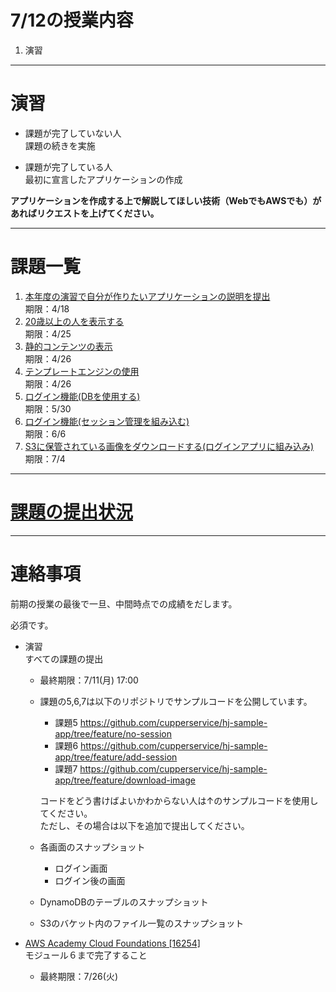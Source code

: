 # 7/12の授業内容
1. 演習

---
# 演習
* 課題が完了していない人  
課題の続きを実施

* 課題が完了している人  
最初に宣言したアプリケーションの作成

__アプリケーションを作成する上で解説してほしい技術（WebでもAWSでも）があればリクエストを上げてください。__

---
# 課題一覧
1. [本年度の演習で自分が作りたいアプリケーションの説明を提出](../0412/README.md)  
期限：4/18
2. [20歳以上の人を表示する](../0419/README.md)  
期限：4/25
3. [静的コンテンツの表示](../0426/README.md)  
期限：4/26
4. [テンプレートエンジンの使用](../0426/README.md)  
期限：4/26
5. [ログイン機能(DBを使用する)](../0517/README.md)  
期限：5/30
6. [ログイン機能(セッション管理を組み込む)](../0524/README.md)  
期限：6/6
7. [S3に保管されている画像をダウンロードする(ログインアプリに組み込み)](../0531/README.md)  
期限：7/4

---
# [課題の提出状況](https://docs.google.com/spreadsheets/d/1_FExPmonZpnGkK04HHlJYqWcvZhdeof4QQSTYkNbwAQ/edit?usp=sharing)

---
# 連絡事項
前期の授業の最後で一旦、中間時点での成績をだします。

必須です。

* 演習  
すべての課題の提出

  * 最終期限：7/11(月) 17:00

  * 課題の5,6,7は以下のリポジトリでサンプルコードを公開しています。  
    * 課題5
    https://github.com/cupperservice/hj-sample-app/tree/feature/no-session
    * 課題6
    https://github.com/cupperservice/hj-sample-app/tree/feature/add-session
    * 課題7
    https://github.com/cupperservice/hj-sample-app/tree/feature/download-image

     コードをどう書けばよいかわからない人は↑のサンプルコードを使用してください。  
     ただし、その場合は以下を追加で提出してください。
  * 各画面のスナップショット
    * ログイン画面
    * ログイン後の画面
  * DynamoDBのテーブルのスナップショット
  * S3のバケット内のファイル一覧のスナップショット

* [AWS Academy Cloud Foundations [16254]](https://awsacademy.instructure.com/courses/16254)  
モジュール６まで完了すること

  * 最終期限：7/26(火)
